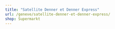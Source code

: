 ```yaml
---
title: "Satellite Denner et Denner Express"
url: /geneve/satellite-denner-et-denner-express/
shop: Supermarkt
---
```

